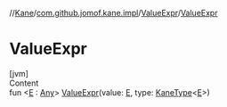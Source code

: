 //[Kane](../../index.md)/[com.github.jomof.kane.impl](../index.md)/[ValueExpr](index.md)/[ValueExpr](-value-expr.md)



# ValueExpr  
[jvm]  
Content  
fun <[E](index.md) : [Any](https://kotlinlang.org/api/latest/jvm/stdlib/kotlin/-any/index.html)> [ValueExpr](-value-expr.md)(value: [E](index.md), type: [KaneType](../../com.github.jomof.kane.impl.types/-kane-type/index.md)<[E](index.md)>)  



